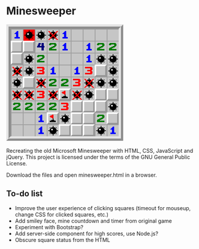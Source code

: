# Minesweeper

![Sample Minesweeper play](./images/sample_play.png)

Recreating the old Microsoft Minesweeper with HTML, CSS, JavaScript and jQuery.
This project is licensed under the terms of the GNU General Public License.

Download the files and open minesweeper.html in a browser.

## To-do list
* Improve the user experience of clicking squares (timeout for mouseup, change
  CSS for clicked squares, etc.)
* Add smiley face, mine countdown and timer from original game
* Experiment with Bootstrap?
* Add server-side component for high scores, use Node.js?
* Obscure square status from the HTML
